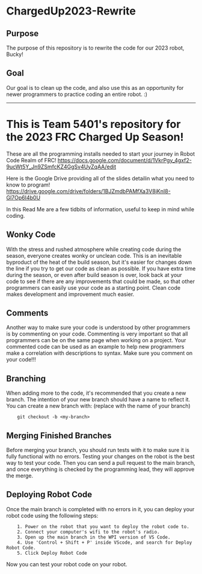 # ChargedUp2023-Rewrite

## Purpose
The purpose of this repository is to rewrite the code for our 2023 robot, Bucky! 

## Goal
Our goal is to clean up the code, and also use this as an opportunity for newer programmers to practice coding an entire robot. :)

-------------------------------------------------------

# This is Team 5401's repository for the 2023 FRC Charged Up Season!
These are all the programming installs needed to start your journey in Robot Code Realm of FRC! https://docs.google.com/document/d/1VkrPgy_4gxf2-9ucWt5Y_Jn9ZSmfcKZ4GgSv4UyZqAA/edit

Here is the Google Drive providing all of the slides detailin what you need to know to program! https://drive.google.com/drive/folders/1BJZmdbPAMfXa3V8jKnI8-Gl7Op6I4b0U

In this Read Me are a few tidbits of information, useful to keep in mind while coding.

## Wonky Code
With the stress and rushed atmosphere while creating code during the season, everyone creates wonky or unclean code. This is an inevitable byproduct of the heat of the build season, but it's easier for changes down the line if you try to get our code as clean as possible. If you have extra time during the season, or even after build season is over, look back at your code to see if there are any improvements that could be made, so that other programmers can easily use your code as a starting point. Clean code makes development and improvement much easier.

## Comments
Another way to make sure your code is understood by other programmers is by commenting on your code. Commenting is very important so that all programmers can be on the same page when working on a project. Your commented code can be used as an example to help new programmers make a correlation with descriptions to syntax. Make sure you comment on your code!!!

## Branching
When adding more to the code, it's recommended that you create a new branch. The intention of your new branch should have a name to reflect it. You can create a new branch with: (replace <my-branch> with the name of your branch)
```
    git checkout -b <my-branch>
```
## Merging Finished Branches
Before merging your branch, you should run tests with it to make sure it is fully functional with no errors. Testing your changes on the robot is the best way to test your code. Then you can send a pull request to the main branch, and once everything is checked by the programming lead, they will approve the merge.

## Deploying Robot Code
Once the main branch is completed with no errors in it, you can deploy your robot code using the following steps:
```
    1. Power on the robot that you want to deploy the robot code to.
    2. Connect your computer's wifi to the robot's radio.
    3. Open up the main branch in the WPI version of VS Code.
    4. Use 'Control + Shift + P' inside VScode, and search for Deploy Robot Code.
    5. Click Deploy Robot Code
```
Now you can test your robot code on your robot.
